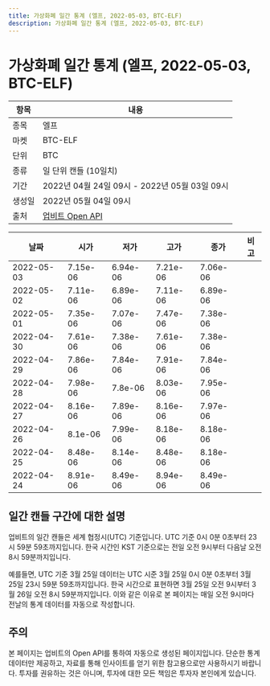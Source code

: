 ```yaml
---
title: 가상화폐 일간 통계 (엘프, 2022-05-03, BTC-ELF)
description: 가상화폐 일간 통계 (엘프, 2022-05-03, BTC-ELF)
---
```



가상화폐 일간 통계 (엘프, 2022-05-03, BTC-ELF)
===

|항목|내용|
|--|--|
|종목|엘프|
|마켓|BTC-ELF|
|단위|BTC|
|종류|일 단위 캔들 (10일치)|
|기간|2022년 04월 24일 09시 - 2022년 05월 03일 09시|
|생성일|2022년 05월 04일 09시|
|출처|[업비트 Open API](https://docs.upbit.com)|


|날짜|시가|저가|고가|종가|비고|
|--|--|--|--|--|--|
|2022-05-03|7.15e-06|6.94e-06|7.21e-06|7.06e-06|    |
|2022-05-02|7.11e-06|6.89e-06|7.11e-06|6.89e-06|    |
|2022-05-01|7.35e-06|7.07e-06|7.47e-06|7.38e-06|    |
|2022-04-30|7.61e-06|7.38e-06|7.61e-06|7.38e-06|    |
|2022-04-29|7.86e-06|7.84e-06|7.91e-06|7.84e-06|    |
|2022-04-28|7.98e-06|7.8e-06|8.03e-06|7.95e-06|    |
|2022-04-27|8.16e-06|7.89e-06|8.16e-06|7.97e-06|    |
|2022-04-26|8.1e-06|7.99e-06|8.18e-06|8.18e-06|    |
|2022-04-25|8.48e-06|8.14e-06|8.48e-06|8.18e-06|    |
|2022-04-24|8.91e-06|8.49e-06|8.94e-06|8.49e-06|    |


일간 캔들 구간에 대한 설명
---


업비트의 일간 캔들은 세계 협정시(UTC) 기준입니다. 
UTC 기준 0시 0분 0초부터 23시 59분 59초까지입니다. 
한국 시간인 KST 기준으로는 전일 오전 9시부터 다음날 오전 8시 59분까지입니다. 


예를들면, UTC 기준 3월 25일 데이터는 UTC 시준 3월 25일 0시 0분 0초부터 3월 25일 23시 59분 59초까지입니다. 
한국 시간으로 표현하면 3월 25일 오전 9시부터 3월 26일 오전 8시 59분까지입니다. 
이와 같은 이유로 본 페이지는 매일 오전 9시마다 전날의 통계 데이터를 자동으로 작성합니다. 


주의
---


본 페이지는 업비트의 Open API를 통하여 자동으로 생성된 페이지입니다. 
단순한 통계 데이터만 제공하고, 자료를 통해 인사이트를 얻기 위한 참고용으로만 사용하시기 바랍니다. 
투자를 권유하는 것은 아니며, 투자에 대한 모든 책임은 투자자 본인에게 있습니다. 
